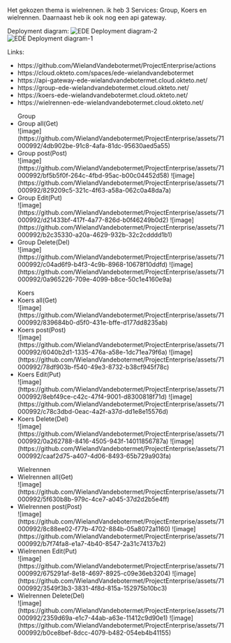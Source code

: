 Het gekozen thema is wielrennen.
ik heb 3 Services: Group, Koers en wielrennen. Daarnaast heb ik ook nog een api gateway.

Deployment diagram:
![EDE Deployment diagram-2](https://github.com/WielandVandebotermet/ProjectEnterprise/assets/71000992/b04aa2cc-d9c8-4c44-803a-216d3f13b2e1)
![EDE Deployment diagram-1](https://github.com/WielandVandebotermet/ProjectEnterprise/assets/71000992/d83c795e-63d0-408e-b29a-32dca7d21106)


Links:
<ul>
 <li>https://github.com/WielandVandebotermet/ProjectEnterprise/actions</li>
 <li>https://cloud.okteto.com/spaces/ede-wielandvandebotermet</li>
 <li>https://api-gateway-ede-wielandvandebotermet.cloud.okteto.net/</li>
 <li>https://group-ede-wielandvandebotermet.cloud.okteto.net/</li>
 <li>https://koers-ede-wielandvandebotermet.cloud.okteto.net/</li>
 <li>https://wielrennen-ede-wielandvandebotermet.cloud.okteto.net/</li>
</ul>

<ul>
Group
<li>Group all(Get)</li>
 ![image](https://github.com/WielandVandebotermet/ProjectEnterprise/assets/71000992/4db902be-91c8-4afa-81dc-95630aed5a55)
<li>Group post(Post)</li>
 ![image](https://github.com/WielandVandebotermet/ProjectEnterprise/assets/71000992/bf5b5f0f-264c-4fbd-95ac-b00c04452d58)
 ![image](https://github.com/WielandVandebotermet/ProjectEnterprise/assets/71000992/829209c5-321c-4f63-a58a-062c0a48da7a)
<li>Group Edit(Put)</li>
 ![image](https://github.com/WielandVandebotermet/ProjectEnterprise/assets/71000992/d21433bf-417f-4a77-826d-b0f46249b0d2)
 ![image](https://github.com/WielandVandebotermet/ProjectEnterprise/assets/71000992/b2c35330-a20a-4629-932b-32c2cdddd1b1)
<li>Group Delete(Del)</li>
 ![image](https://github.com/WielandVandebotermet/ProjectEnterprise/assets/71000992/c04ad6f9-b4f3-4c9b-8968-10678f10ddfd)
 ![image](https://github.com/WielandVandebotermet/ProjectEnterprise/assets/71000992/0a965226-709e-4099-b8ce-50c1e4160e9a)
</ul>

<ul>
Koers
<li>Koers all(Get)</li>
 ![image](https://github.com/WielandVandebotermet/ProjectEnterprise/assets/71000992/839684b0-d5f0-431e-bffe-d177dd8235ab)
<li>Koers post(Post)</li>
 ![image](https://github.com/WielandVandebotermet/ProjectEnterprise/assets/71000992/6040b2d1-1335-476a-a58e-1dc71ea79f6a)
 ![image](https://github.com/WielandVandebotermet/ProjectEnterprise/assets/71000992/78df903b-f540-49e3-8732-b38cf945f78c)
<li>Koers Edit(Put)</li>
 ![image](https://github.com/WielandVandebotermet/ProjectEnterprise/assets/71000992/8ebf49ce-c42c-47f4-9001-d8300818f71d)
 ![image](https://github.com/WielandVandebotermet/ProjectEnterprise/assets/71000992/c78c3dbd-0eac-4a2f-a37d-dd1e8e15576d)
<li>Koers Delete(Del)</li>
 ![image](https://github.com/WielandVandebotermet/ProjectEnterprise/assets/71000992/0a262788-8416-4505-943f-14011856787a)
 ![image](https://github.com/WielandVandebotermet/ProjectEnterprise/assets/71000992/caaf2d75-a407-4d06-8493-65b729a903fa)
</ul>

<ul>
Wielrennen
<li>Wielrennen all(Get)</li>
 ![image](https://github.com/WielandVandebotermet/ProjectEnterprise/assets/71000992/5f630b8b-979c-4ce7-a045-37d2d2b5e4ff)
<li>Wielrennen post(Post)</li>
 ![image](https://github.com/WielandVandebotermet/ProjectEnterprise/assets/71000992/8c88ee02-f77b-4702-884b-05a8072a1160)
 ![image](https://github.com/WielandVandebotermet/ProjectEnterprise/assets/71000992/b7f74fa8-e1a7-4b40-8547-2a31c74137b2)
<li>Wielrennen Edit(Put)</li>
 ![image](https://github.com/WielandVandebotermet/ProjectEnterprise/assets/71000992/675291af-8e18-4697-8925-c09e36eb3204)
 ![image](https://github.com/WielandVandebotermet/ProjectEnterprise/assets/71000992/3549f3b3-3831-4f8d-815a-152975b10bc3)
<li>Wielrennen Delete(Del)</li>
 ![image](https://github.com/WielandVandebotermet/ProjectEnterprise/assets/71000992/2359d69a-e1c7-44ab-a63e-11412c9d90e1)
 ![image](https://github.com/WielandVandebotermet/ProjectEnterprise/assets/71000992/b0ce8bef-8dcc-4079-b482-054eb4b41155)
</ul>
